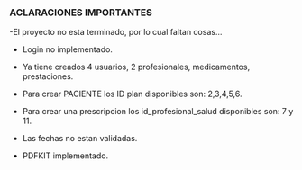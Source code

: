 ### ACLARACIONES IMPORTANTES

-El proyecto no esta terminado, por lo cual faltan cosas...

- Login no implementado.

- Ya tiene creados 4 usuarios, 2 profesionales, medicamentos, prestaciones.

- Para crear PACIENTE los ID plan disponibles son: 2,3,4,5,6.

- Para crear una prescripcion los id_profesional_salud disponibles son: 7 y 11.

- Las fechas no estan validadas.

- PDFKIT implementado.

